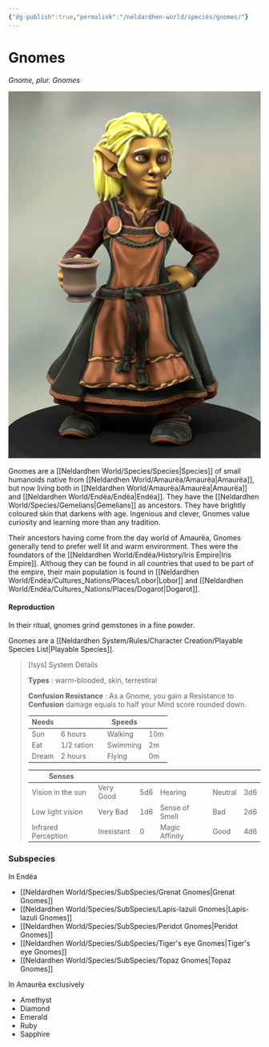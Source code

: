 ```yaml
---
{"dg-publish":true,"permalink":"/neldardhen-world/species/gnomes/"}
---
```


# Gnomes
*Gnome, plur. Gnomes*

![the_librarian.png|100](/img/user/Images/Species/the_librarian.png)

Gnomes are a [[Neldardhen World/Species/Species\|Species]] of small humanoids native from [[Neldardhen World/Amaurëa/Amaurëa\|Amaurëa]], but now living both in [[Neldardhen World/Amaurëa/Amaurëa\|Amaurëa]] and [[Neldardhen World/Endëa/Endëa\|Endëa]]. They have the [[Neldardhen World/Species/Gemelians\|Gemelians]] as ancestors. They have brightly coloured skin that darkens with age. Ingenious and clever, Gnomes value curiosity and learning more than any tradition.  
  
Their ancestors having come from the day world of Amaurëa, Gnomes generally tend to prefer well lit and warm environment. Thes were the foundators of the [[Neldardhen World/Endëa/History/Iris Empire\|Iris Empire]]. Althoug they can be found in all countries that used to be part of the empire, their main population is found in [[Neldardhen World/Endëa/Cultures_Nations/Places/Lobor\|Lobor]] and [[Neldardhen World/Endëa/Cultures_Nations/Places/Dogarot\|Dogarot]].
#### Reproduction
In their ritual, gnomes grind gemstones in a fine powder.

Gnomes are a [[Neldardhen System/Rules/Character Creation/Playable Species List\|Playable Species]].

> [!sys] System Details
>
> **Types** : warm-blooded, skin, terrestiral
>
> **Confusion Resistance** : As a Gnome, you gain a Resistance to **Confusion** damage equals to half your Mind score rounded down.
> 
> | **Needs** |            |     | **Speeds** |     |
> | --------- | ---------- | --- | ---------- | --- |
> | Sun       | 6 hours    |     | Walking    | 10m |
> | Eat       | 1/2 ration |     | Swimming   | 2m  |
> | Dream     | 2 hours    |     | Flying     | 0m  |
>
> | **Senses**          |            |     |                |         |     |
> | ------------------- | ---------- | --- | -------------- | ------- | --- |
> | Vision in the sun   | Very Good  | 5d6 | Hearing        | Neutral | 3d6 |
> | Low light vision    | Very Bad   | 1d6 | Sense of Smell | Bad     | 2d6 |
> | Infrared Perception | Inexistant | 0   | Magic Affinity | Good    | 4d6 |
### Subspecies
In Endëa
- [[Neldardhen World/Species/SubSpecies/Grenat Gnomes\|Grenat Gnomes]]
- [[Neldardhen World/Species/SubSpecies/Lapis-lazuli Gnomes\|Lapis-lazuli Gnomes]]
- [[Neldardhen World/Species/SubSpecies/Peridot Gnomes\|Peridot Gnomes]]
- [[Neldardhen World/Species/SubSpecies/Tiger's eye Gnomes\|Tiger's eye Gnomes]]
- [[Neldardhen World/Species/SubSpecies/Topaz Gnomes\|Topaz Gnomes]]

In Amaurëa exclusively
- Amethyst
- Diamond
- Emerald
- Ruby
- Sapphire

